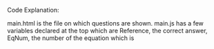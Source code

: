 Code Explanation:

main.html is the file on which questions are shown.
main.js has a few variables declared at the top which are Reference, the correct answer, EqNum, the number of the equation which is 
